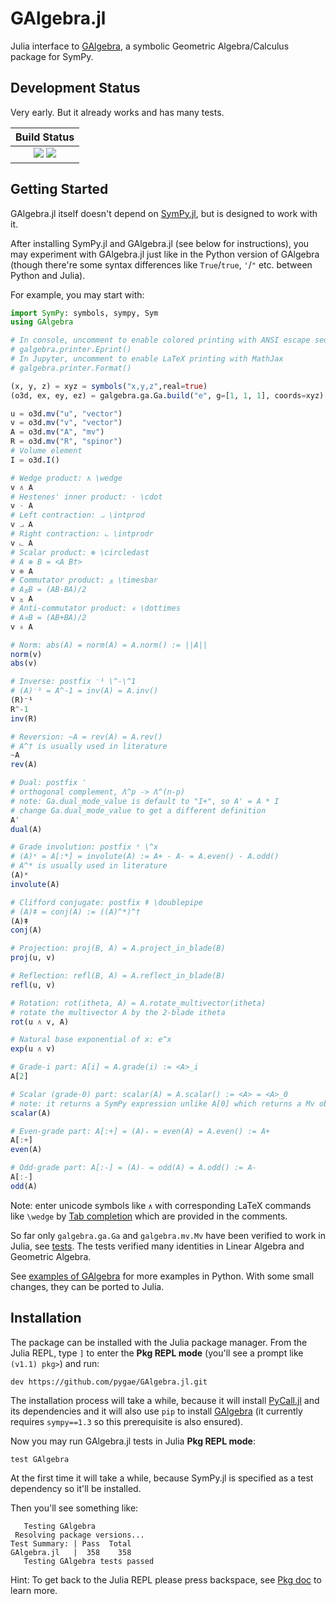 # GAlgebra.jl

Julia interface to [GAlgebra](https://github.com/pygae/galgebra), a symbolic Geometric Algebra/Calculus package for SymPy.

## Development Status

Very early. But it already works and has many tests.

| **Build Status**                                                                                |
|:-----------------------------------------------------------------------------------------------:|
| [![][travis-img]][travis-url]                                   [![][codecov-img]][codecov-url] |

[travis-img]: https://travis-ci.com/pygae/GAlgebra.jl.svg?branch=master
[travis-url]: https://travis-ci.com/pygae/GAlgebra.jl
[codecov-img]: https://img.shields.io/codecov/c/github/pygae/GAlgebra.jl.svg
[codecov-url]: https://codecov.io/gh/pygae/GAlgebra.jl

## Getting Started

GAlgebra.jl itself doesn't depend on [SymPy.jl](https://github.com/JuliaPy/SymPy.jl), but is designed to work with it.

After installing SymPy.jl and GAlgebra.jl (see below for instructions), you may experiment with GAlgebra.jl just like in the Python version of GAlgebra (though there're some syntax differences like `True`/`true`, `'`/`"` etc. between Python and Julia).

For example, you may start with:

```julia
import SymPy: symbols, sympy, Sym
using GAlgebra

# In console, uncomment to enable colored printing with ANSI escape sequences 
# galgebra.printer.Eprint()
# In Jupyter, uncomment to enable LaTeX printing with MathJax
# galgebra.printer.Format()

(x, y, z) = xyz = symbols("x,y,z",real=true)
(o3d, ex, ey, ez) = galgebra.ga.Ga.build("e", g=[1, 1, 1], coords=xyz)

u = o3d.mv("u", "vector")
v = o3d.mv("v", "vector")
A = o3d.mv("A", "mv")
R = o3d.mv("R", "spinor")
# Volume element
I = o3d.I()

# Wedge product: ∧ \wedge
v ∧ A
# Hestenes' inner product: ⋅ \cdot
v ⋅ A
# Left contraction: ⨼ \intprod
v ⨼ A
# Right contraction: ⨽ \intprodr
v ⨽ A
# Scalar product: ⊛ \circledast
# A ⊛ B = <A B†>
v ⊛ A
# Commutator product: ⨱ \timesbar
# A⨱B = (AB-BA)/2
v ⨱ A
# Anti-commutator product: ⨰ \dottimes
# A⨰B = (AB+BA)/2
v ⨰ A

# Norm: abs(A) = norm(A) = A.norm() := ||A||
norm(v)
abs(v)

# Inverse: postfix ⁻¹ \^-\^1
# (A)⁻¹ = A^-1 = inv(A) = A.inv()
(R)⁻¹
R^-1
inv(R)

# Reversion: ~A = rev(A) = A.rev()
# A^† is usually used in literature
~A
rev(A)

# Dual: postfix '
# orthogonal complement, Λ^p -> Λ^(n-p)
# note: Ga.dual_mode_value is default to "I+", so A' = A * I
# change Ga.dual_mode_value to get a different definition
A'
dual(A)

# Grade involution: postfix ˣ \^x
# (A)ˣ = A[:*] = involute(A) := A+ - A- = A.even() - A.odd()
# A^* is usually used in literature
(A)ˣ
involute(A)

# Clifford conjugate: postfix ǂ \doublepipe
# (A)ǂ = conj(A) := ((A)^*)^†
(A)ǂ
conj(A)

# Projection: proj(B, A) = A.project_in_blade(B)
proj(u, v)

# Reflection: refl(B, A) = A.reflect_in_blade(B)
refl(u, v)

# Rotation: rot(itheta, A) = A.rotate_multivector(itheta)
# rotate the multivector A by the 2-blade itheta
rot(u ∧ v, A)

# Natural base exponential of x: e^x
exp(u ∧ v)

# Grade-i part: A[i] = A.grade(i) := <A>_i
A[2]

# Scalar (grade-0) part: scalar(A) = A.scalar() := <A> = <A>_0
# note: it returns a SymPy expression unlike A[0] which returns a Mv object
scalar(A)

# Even-grade part: A[:+] = (A)₊ = even(A) = A.even() := A+
A[:+]
even(A)

# Odd-grade part: A[:-] = (A)₋ = odd(A) = A.odd() := A-
A[:-]
odd(A)
```

Note: enter unicode symbols like `∧` with corresponding LaTeX commands like `\wedge` by [Tab completion](https://pkg.julialang.org/docs/julia/THl1k/1.1.0/manual/unicode-input.html) which are provided in the comments.

So far only `galgebra.ga.Ga` and `galgebra.mv.Mv` have been verified to work in Julia, see [tests](https://github.com/pygae/GAlgebra.jl/tree/master/test/runtests.jl). The tests verified many identities in Linear Algebra and Geometric Algebra.

See [examples of GAlgebra](https://github.com/pygae/galgebra/tree/15-print-pow/examples) for more examples in Python. With some small changes, they can be ported to Julia.

## Installation

The package can be installed with the Julia package manager. From the Julia REPL, type `]` to enter the **Pkg REPL mode** (you'll see a prompt like `(v1.1) pkg>`) and run:

```
dev https://github.com/pygae/GAlgebra.jl.git
```

The installation process will take a while, because it will install [PyCall.jl](https://github.com/JuliaPy/PyCall.jl) and its dependencies and it will also use `pip` to install [GAlgebra](https://github.com/pygae/galgebra) (it currently requires `sympy==1.3` so this prerequisite is also ensured).

Now you may run GAlgebra.jl tests in Julia **Pkg REPL mode**: 

```
test GAlgebra
```

At the first time it will take a while, because SymPy.jl is specified as a test dependency so it'll be installed.

Then you'll see something like:

```
   Testing GAlgebra
 Resolving package versions...
Test Summary: | Pass  Total
GAlgebra.jl   |  358    358
   Testing GAlgebra tests passed
```

Hint: To get back to the Julia REPL please press backspace, see [Pkg doc](https://docs.julialang.org/en/v1/stdlib/Pkg/index.html) to learn more.